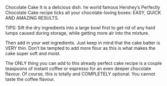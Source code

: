 Chocolate Cake
It is a delicious dish.
he world famous Hershey’s Perfectly Chocolate Cake recipe ticks all your chocolate-loving boxes: EASY, QUICK AND AMAZING RESULTS.

TIPS: Sift the dry ingredients into a large bowl first to get rid of any hard lumps caused during storage, while getting more air into the mixture.

Then add in your wet ingredients. Just keep in mind that the cake batter is VERY thin. Don’t be tempted to add more flour as this is what makes the cake super soft and moist.

The ONLY thing you can add to this already perfect cake recipe is a couple teaspoons of instant coffee or espresso for an even deeper chocolate flavour. Of course, this is totally and COMPLETELY optional. You cannot taste the coffee flavour.